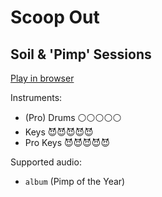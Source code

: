 # Scoop Out

## Soil & 'Pimp' Sessions


[Play in browser](http://pages.cs.wisc.edu/~tolly/customs/?title=scoop-out&artist=soil-and-pimp-sessions)

Instruments:

  * (Pro) Drums ⚪️⚪️⚪️⚪️⚪️
  * Keys 😈😈😈😈😈
  * Pro Keys 😈😈😈😈😈

Supported audio:

  * `album` (Pimp of the Year)

